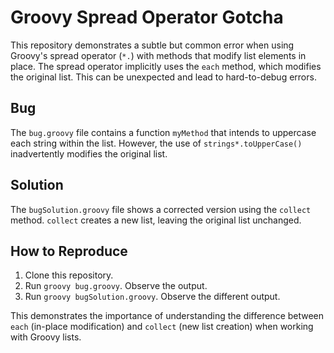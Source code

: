 # Groovy Spread Operator Gotcha

This repository demonstrates a subtle but common error when using Groovy's spread operator (`*.`) with methods that modify list elements in place.  The spread operator implicitly uses the `each` method, which modifies the original list. This can be unexpected and lead to hard-to-debug errors.

## Bug
The `bug.groovy` file contains a function `myMethod` that intends to uppercase each string within the list. However, the use of `strings*.toUpperCase()` inadvertently modifies the original list. 

## Solution
The `bugSolution.groovy` file shows a corrected version using the `collect` method. `collect` creates a new list, leaving the original list unchanged.

## How to Reproduce
1. Clone this repository.
2. Run `groovy bug.groovy`. Observe the output.
3. Run `groovy bugSolution.groovy`. Observe the different output.

This demonstrates the importance of understanding the difference between `each` (in-place modification) and `collect` (new list creation) when working with Groovy lists.
